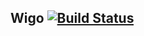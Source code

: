 ## Wigo [![Build Status](https://travis-ci.org/abe33/wigo.svg?branch=master)](https://travis-ci.org/abe33/wigo)
